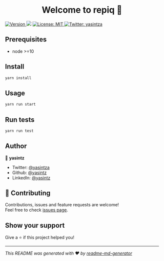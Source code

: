 <h1 align="center">Welcome to repiq 👋</h1>
<p>
  <a href="https://www.npmjs.com/package/repiq" target="_blank">
    <img alt="Version" src="https://img.shields.io/npm/v/repiq.svg">
  </a>
  <img src="https://img.shields.io/badge/node-%3E%3D10-blue.svg" />
  <a href="#" target="_blank">
    <img alt="License: MIT" src="https://img.shields.io/badge/License-MIT-yellow.svg" />
  </a>
  <a href="https://twitter.com/yasintza" target="_blank">
    <img alt="Twitter: yasintza" src="https://img.shields.io/twitter/follow/yasintza.svg?style=social" />
  </a>
</p>

## Prerequisites

- node >=10

## Install

```sh
yarn install
```

## Usage

```sh
yarn run start
```

## Run tests

```sh
yarn run test
```

## Author

👤 **yasintz**

* Twitter: [@yasintza](https://twitter.com/yasintza)
* Github: [@yasintz](https://github.com/yasintz)
* LinkedIn: [@yasintz](https://linkedin.com/in/yasintz)

## 🤝 Contributing

Contributions, issues and feature requests are welcome!<br />Feel free to check [issues page](https://github.com/yasintz/npm-repiq/issues). 

## Show your support

Give a ⭐️ if this project helped you!

***
_This README was generated with ❤️ by [readme-md-generator](https://github.com/kefranabg/readme-md-generator)_